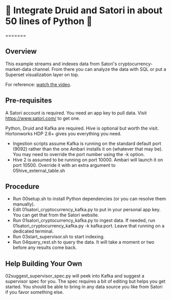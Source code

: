 # 🌊  Integrate Druid and Satori in about 50 lines of Python 🌊
=======

## Overview

This example streams and indexes data from Satori's cryptocurrency-market-data channel. From there you can analyze the data with SQL or put a Superset visualization layer on top.

For reference: [watch the video](https://youtu.be/pvtdvoZ83uk).

## Pre-requisites

A Satori account is required. You need an app key to pull data. Visit https://www.satori.com/ to get one.

Python, Druid and Kafka are required. Hive is optional but worth the visit. Hortonworks HDP 2.6+ gives you everything you need.

* Ingestion scripts assume Kafka is running on the standard default port (9092) rather than the one Ambari installs it on (whatever that may be). You may need to override the port number using the -k option.
* Hive 2 is assumed to be running on port 10000. Ambari will launch it on port 10500. Override it with an extra argument to 05hive_external_table.sh

## Procedure

* Run 00setup.sh to install Python dependencies (or you can resolve them manually).
* Edit 01satori_cryptocurrency_kafka.py to put in your personal app key. You can get that from the Satori website.
* Run 01satori_cryptocurrency_kafka.py to ingest data. If needed, run 01satori_cryptocurrency_kafka.py -k kafka:port. Leave that running on a dedicated terminal.
* Run 03start_supervisor.sh to start indexing.
* Run 04query_rest.sh to query the data. It will take a moment or two before any results come back.

## Help Building Your Own

02suggest_supervisor_spec.py will peek into Kafka and suggest a supervisor spec for you. The spec requires a bit of editing but helps you get started. You should be able to bring in any data source you like from Satori if you favor something else.


